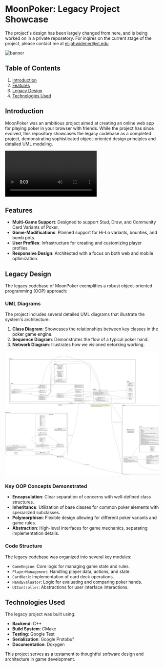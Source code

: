 # MoonPoker: Legacy Project Showcase

The project's design has been largely changed from here, and is being worked on in a private reposetory. For inqires on the current stage of the project, please contact me at elijahwidener@vt.edu

![banner](https://gitmsplib.github.io/MP/banner.png)

## Table of Contents

1. [Introduction](#introduction)
2. [Features](#features)
3. [Legacy Design](#legacy-design)
4. [Technologies Used](#technologies-used)

## Introduction

MoonPoker was an ambitious project aimed at creating an online web app for playing poker in your browser with friends. While the project has since evolved, this repository showcases the legacy codebase as a completed project, demonstrating sophisticated object-oriented design principles and detailed UML modeling.

![Fun video of when I got the TUI finished](https://github.com/elijahwidener/MoonPoker-PublicPage/blob/main/TUI_working.mp4)

## Features

- **Multi-Game Support**: Designed to support Stud, Draw, and Community Card Variants of Poker.
- **Game-Modifications**: Planned support for Hi-Lo variants, bounties, and bomb pots.
- **User Profiles**: Infrastructure for creating and customizing player profiles.
- **Responsive Design**: Architected with a focus on both web and mobile optimization.

## Legacy Design

The legacy codebase of MoonPoker exemplifies a robust object-oriented programming (OOP) approach:

### UML Diagrams

The project includes several detailed UML diagrams that illustrate the system's architecture:

1. **Class Diagram**: Showcases the relationships between key classes in the poker game engine.
2. **Sequence Diagram**: Demonstrates the flow of a typical poker hand.
3. **Network Diagram**: Illustrates how we visioned netorking working.

![Comprehensive UML diagram (Legacy)](https://github.com/elijahwidener/MoonPoker-PublicPage/raw/main/UMLs/UML.png)


### Key OOP Concepts Demonstrated

- **Encapsulation**: Clear separation of concerns with well-defined class structures.
- **Inheritance**: Utilization of base classes for common poker elements with specialized subclasses.
- **Polymorphism**: Flexible design allowing for different poker variants and game rules.
- **Abstraction**: High-level interfaces for game mechanics, separating implementation details.

### Code Structure

The legacy codebase was organized into several key modules:

- `GameEngine`: Core logic for managing game state and rules.
- `PlayerManagement`: Handling player data, actions, and state.
- `CardDeck`: Implementation of card deck operations.
- `HandEvaluator`: Logic for evaluating and comparing poker hands.
- `UIController`: Abstractions for user interface interactions.

## Technologies Used

The legacy project was built using:

- **Backend**: C++
- **Build System**: CMake
- **Testing**: Google Test
- **Serialization**: Google Protobuf
- **Documentation**: Doxygen

This project serves as a testament to thoughtful software design and architecture in game development.
